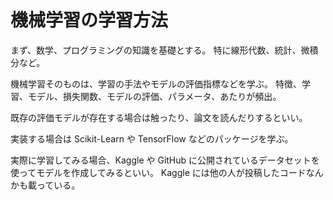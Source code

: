 # 機械学習の学習方法

まず、数学、プログラミングの知識を基礎とする。
特に線形代数、統計、微積分など。

機械学習そのものは、学習の手法やモデルの評価指標などを学ぶ。
特徴、学習、モデル、損失関数、モデルの評価、パラメータ、あたりが頻出。

既存の評価モデルが存在する場合は触ったり、論文を読んだりするといい。

実装する場合は Scikit-Learn や TensorFlow などのパッケージを学ぶ。

実際に学習してみる場合、Kaggle や GitHub に公開されているデータセットを使ってモデルを作成してみるといい。
Kaggle には他の人が投稿したコードなんかも載っている。
